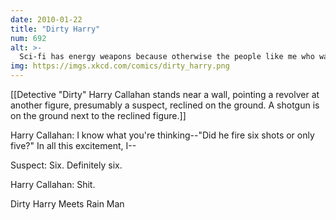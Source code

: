 ```yaml
---
date: 2010-01-22
title: "Dirty Harry"
num: 692
alt: >-
  Sci-fi has energy weapons because otherwise the people like me who watch it get distracted counting shots.
img: https://imgs.xkcd.com/comics/dirty_harry.png
---
```

[[Detective "Dirty" Harry Callahan stands near a wall, pointing a revolver at another figure, presumably a suspect, reclined on the ground. A shotgun is on the ground next to the reclined figure.]]

Harry Callahan: I know what you're thinking--"Did he fire six shots or only five?" In all this excitement, I--

Suspect: Six. Definitely six.

Harry Callahan: Shit.

Dirty Harry Meets Rain Man

